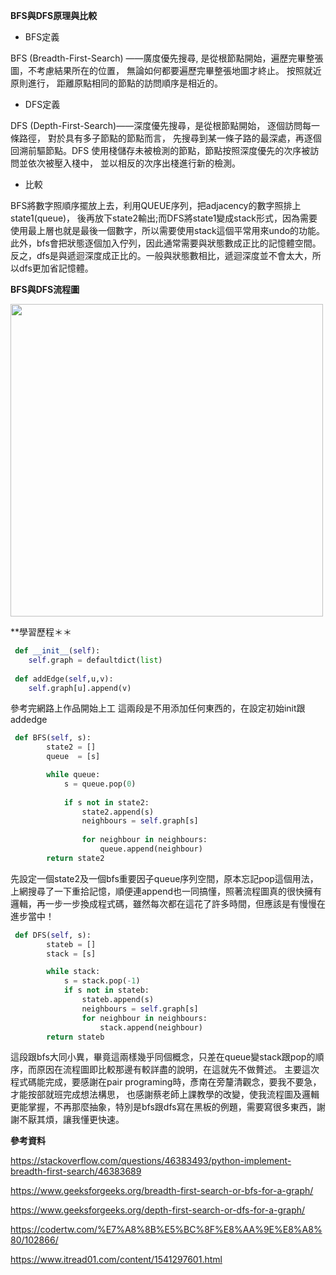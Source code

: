 **BFS與DFS原理與比較**

* BFS定義

BFS (Breadth-First-Search) ——廣度優先搜尋, 是從根節點開始，遍歷完畢整張圖，不考慮結果所在的位置， 無論如何都要遍歷完畢整張地圖才終止。 按照就近原則進行， 距離原點相同的節點的訪問順序是相近的。

* DFS定義

DFS (Depth-First-Search)——深度優先搜尋，是從根節點開始， 逐個訪問每一條路徑， 對於具有多子節點的節點而言，
先搜尋到某一條子路的最深處，再逐個回溯前驅節點。DFS 使用棧儲存未被檢測的節點，節點按照深度優先的次序被訪問並依次被壓入棧中，
並以相反的次序出棧進行新的檢測。

* 比較

BFS將數字照順序擺放上去，利用QUEUE序列，把adjacency的數字照排上state1(queue)，
後再放下state2輸出;而DFS將state1變成stack形式，因為需要使用最上層也就是最後一個數字，所以需要使用stack這個平常用來undo的功能。
此外，bfs會把狀態逐個加入佇列，因此通常需要與狀態數成正比的記憶體空間。
反之，dfs是與遞迴深度成正比的。一般與狀態數相比，遞迴深度並不會太大，所以dfs更加省記憶體。


**BFS與DFS流程圖**




<img src='https://github.com/yen880405/yenlin/blob/master/image/BFS%E8%88%87DFS.jpg' height=500 weight =500>


**學習歷程＊＊




```python
 def __init__(self): 
    self.graph = defaultdict(list) 
 
 def addEdge(self,u,v): 
    self.graph[u].append(v)
```

參考完網路上作品開始上工
這兩段是不用添加任何東西的，在設定初始init跟addedge


```python
 def BFS(self, s):
        state2 = []
        queue  = [s]

        while queue:
            s = queue.pop(0)
            
            if s not in state2:
                state2.append(s)
                neighbours = self.graph[s]
                
                for neighbour in neighbours:
                    queue.append(neighbour)
        return state2
```

先設定一個state2及一個bfs重要因子queue序列空間，原本忘記pop這個用法，上網搜尋了一下重拾記憶，順便連append也一同搞懂，照著流程圖真的很快擁有邏輯，再一步一步換成程式碼，雖然每次都在這花了許多時間，但應該是有慢慢在進步當中！


```python
 def DFS(self, s): 
        stateb = []
        stack = [s]

        while stack:
            s = stack.pop(-1)
            if s not in stateb:
                stateb.append(s)
                neighbours = self.graph[s]
                for neighbour in neighbours:
                    stack.append(neighbour)
        return stateb
```

這段跟bfs大同小異，畢竟這兩樣幾乎同個概念，只差在queue變stack跟pop的順序，而原因在流程圖即比較那邊有較詳盡的說明，在這就先不做贅述。
主要這次程式碼能完成，要感謝在pair programing時，彥南在旁釐清觀念，要我不要急，才能按部就班完成想法構思，
也感謝蔡老師上課教學的改變，使我流程圖及邏輯更能掌握，不再那麼抽象，特別是bfs跟dfs寫在黑板的例題，需要寫很多東西，謝謝不厭其煩，讓我懂更快速。


**參考資料**

https://stackoverflow.com/questions/46383493/python-implement-breadth-first-search/46383689

https://www.geeksforgeeks.org/breadth-first-search-or-bfs-for-a-graph/

https://www.geeksforgeeks.org/depth-first-search-or-dfs-for-a-graph/

https://codertw.com/%E7%A8%8B%E5%BC%8F%E8%AA%9E%E8%A8%80/102866/

https://www.itread01.com/content/1541297601.html
